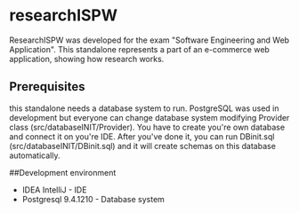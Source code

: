 # researchISPW

ResearchISPW was developed for the exam "Software Engineering and Web Application".
This standalone represents a part of an e-commerce web application, showing how research works.

## Prerequisites

this standalone needs a database system to run.
PostgreSQL was used in development but everyone can change database system modifying Provider class (src/databaseINIT/Provider).
You have to create you're own database and connect it on you're IDE.
After you've done it, you can run DBinit.sql (src/databaseINIT/DBinit.sql) and it will create schemas on this database automatically.

##Development environment

* IDEA IntelliJ - IDE
* Postgresql 9.4.1210 - Database system